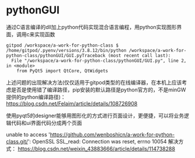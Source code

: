 # pythonGUI
通过C语言编译的dll加上python代码实现混合语言编程，用python实现图形界面，调用c来实现函数

```
gitpod /workspace/a-work-for-python-class $ /home/gitpod/.pyenv/versions/3.8.12/bin/python /workspace/a-work-for-python-class/pythonGUI/GUI.pyTraceback (most recent call last):
  File "/workspace/a-work-for-python-class/pythonGUI/GUI.py", line 2, in <module>
    from PyQt5 import QtCore, QtWidgets
```
上述问题的出现解决方法(仅仅适用于gitpod类型的在线编译器，在本机上应该考虑是否是使用错了编译路径，pip安装的默认路径是python官方的，不是minGW提供的python编译路径)：
https://blog.csdn.net/Felaim/article/details/108726908

使用pyqt5的designer能够用图形化的方式进行页面设计，更便捷，可以将业务逻辑代码和ui界面代码分成两个页面

 unable to access 'https://github.com/wenboshicn/a-work-for-python-class.git/': OpenSSL SSL_read: Connection was reset, errno 10054
 解决方式：
 https://blog.csdn.net/weixin_43883666/article/details/114738288
 